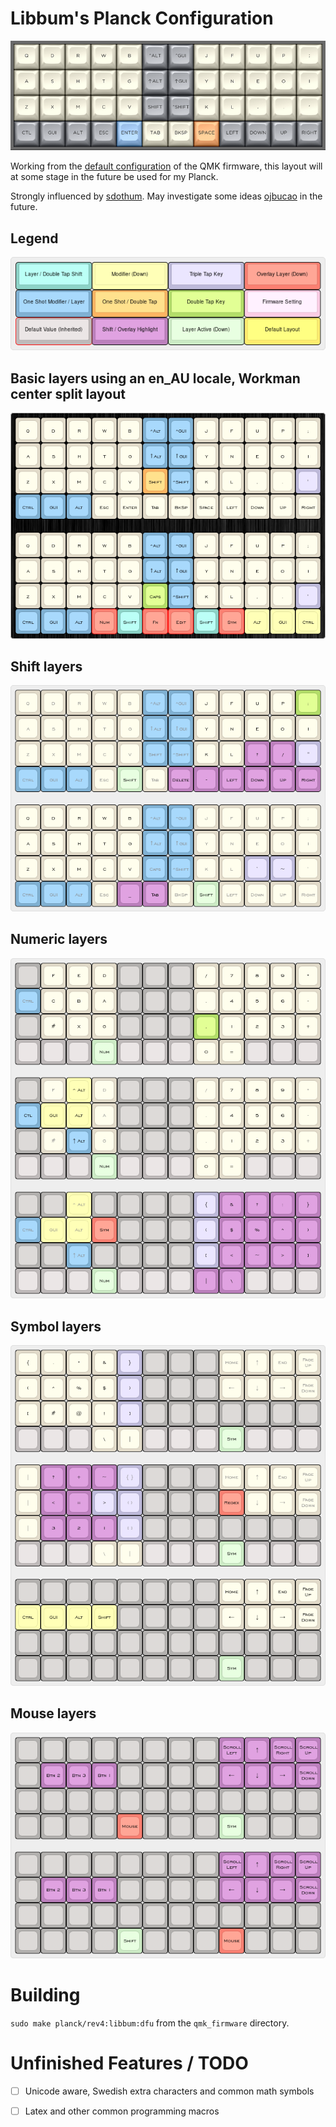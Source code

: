 # Libbum's Planck Configuration

![Overview](layout/overview.png)

Working from the [default configuration](https://github.com/qmk/qmk_firmware/tree/master/keyboards/planck/keymaps/default) of the QMK firmware, this layout will at some stage in the future be used for my Planck.

Strongly influenced by [sdothum](https://github.com/sdothum/dotfiles/tree/master/qmk_firmware/qmk_firmware/keyboards/planck/keymaps/sdothum).
May investigate some ideas [ojbucao](https://github.com/ojbucao/Workman/tree/master/mac) in the future.

## Legend

![Modifiers](layout/modifiers.png)

## Basic layers using an en_AU locale, Workman center split layout

![Base Layers](layout/layer0.png)

## Shift layers

![Shift Layers](layout/layer-shift.png)

## Numeric layers

![Numeric Layers](layout/layer-numeric.png)

## Symbol layers

![Symbol Layers](layout/layer-symbols.png)

## Mouse layers

![Mouse Layers](layout/layer-mouse.png)

# Building

`sudo make planck/rev4:libbum:dfu` from the `qmk_firmware` directory.

# Unfinished Features / TODO

* [ ] Unicode aware, Swedish extra characters and common math symbols
* [ ] Latex and other common programming macros

